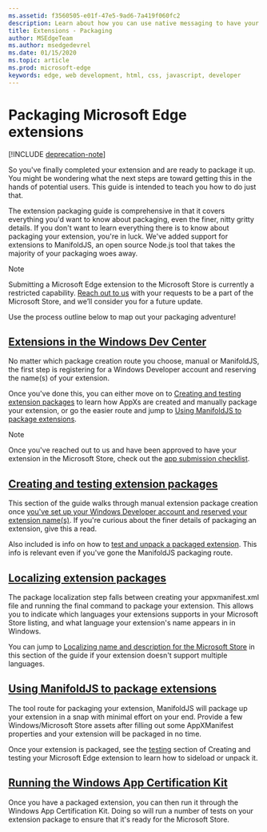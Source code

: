 ```yaml
---
ms.assetid: f3560505-e01f-47e5-9ad6-7a419f060fc2
description: Learn about how you can use native messaging to have your extension communicate with a companion UWP app.
title: Extensions - Packaging
author: MSEdgeTeam
ms.author: msedgedevrel
ms.date: 01/15/2020
ms.topic: article
ms.prod: microsoft-edge
keywords: edge, web development, html, css, javascript, developer
---
```


# Packaging Microsoft Edge extensions  

[!INCLUDE [deprecation-note](../includes/deprecation-note.md)]  

So you've finally completed your extension and are ready to package it up. You might be wondering what the next steps are toward getting this in the hands of potential users. This guide is intended to teach you how to do just that.

The extension packaging guide is comprehensive in that it covers everything you'd want to know about packaging, even the finer, nitty gritty details. If you don't want to learn everything there is to know about packaging your extension, you're in luck. We've added support for extensions to ManifoldJS, an open source Node.js tool that takes the majority of your packaging woes away.

> [!NOTE]
> Submitting a Microsoft Edge extension to the Microsoft Store is currently a restricted capability. [Reach out to us](https://aka.ms/extension-request) with your requests to be a part of the Microsoft Store, and we’ll consider you for a future update.


Use the process outline below to map out your packaging adventure!


## [Extensions in the Windows Dev Center](./packaging/extensions-in-the-windows-dev-center.md)

No matter which package creation route you choose, manual or ManifoldJS, the first step is registering for a Windows Developer account and reserving the name(s) of your extension.

Once you've done this, you can either move on to [Creating and testing extension packages](./packaging/creating-and-testing-extension-packages.md) to learn how AppXs are created and manually package your extension, or go the easier route and jump to [Using ManifoldJS to package extensions](./packaging/using-ManifoldJS-to-package-extensions.md).

> [!NOTE]
> Once you've reached out to us and have been approved to have your extension in the Microsoft Store, check out the [app submission checklist](https://docs.microsoft.com/windows/uwp/publish/app-submissions).


## [Creating and testing extension packages](./packaging/creating-and-testing-extension-packages.md)

This section of the guide walks through manual extension package creation once [you've set up your Windows Developer account and reserved your extension name(s)](./packaging/extensions-in-the-windows-Dev-Center.md). If you're curious about the finer details of packaging an extension, give this a read.

Also included is info on how to [test and unpack a packaged extension](./packaging/creating-and-testing-extension-packages.md#testing-an-appx-package). This info is relevant even if you've gone the ManifoldJS packaging route.

## [Localizing extension packages](./packaging/localizing-extension-packages.md)
The package localization step falls between creating your appxmanifest.xml file and running the final command to package your extension.
This allows you to indicate which languages your extensions supports in your Microsoft Store listing, and what language your extension's name appears in in Windows.

You can jump to [Localizing name and description for the Microsoft Store](./packaging/localizing-extension-packages.md#localizing-name-and-description-in-the-microsoft-store) in this section of the guide if your extension doesn't support multiple languages.

## [Using ManifoldJS to package extensions](./packaging/using-ManifoldJS-to-package-extensions.md)

The tool route for packaging your extension, ManifoldJS will package up your extension in a snap with minimal effort on your end. Provide a few Windows/Microsoft Store assets after filling out some AppXManifest properties and your extension will be packaged in no time.

Once your extension is packaged, see the [testing](./packaging/creating-and-testing-extension-packages.md#testing-an-appx-package) section of Creating and testing your Microsoft Edge extension to learn how to sideload or unpack it.


## [Running the Windows App Certification Kit](./packaging/running-the-windows-app-certification-kit.md)

Once you have a packaged extension, you can then run it through the Windows App Certification Kit. Doing so will run a number of tests on your extension package to ensure that it's ready for the Microsoft Store.
